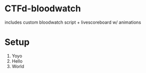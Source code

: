 # CTFd-bloodwatch

includes custom bloodwatch script + livescoreboard w/ animations

# Setup

1. Yoyo
2. Hello
3. World
